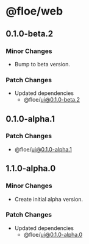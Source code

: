 # @floe/web

## 0.1.0-beta.2

### Minor Changes

- Bump to beta version.

### Patch Changes

- Updated dependencies
  - @floe/ui@0.1.0-beta.2

## 0.1.0-alpha.1

### Patch Changes

- @floe/ui@0.1.0-alpha.1

## 1.1.0-alpha.0

### Minor Changes

- Create initial alpha version.

### Patch Changes

- Updated dependencies
  - @floe/ui@0.1.0-alpha.0
